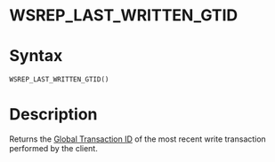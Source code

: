 # WSREP_LAST_WRITTEN_GTID

#

# Syntax

```
WSREP_LAST_WRITTEN_GTID()
```

#

# Description

Returns the [Global Transaction ID](../../../../../../clients-and-utilities/server-client-software/client-libraries/clientserver-protocol/replication-protocol/gtid_event.md) of the most recent write transaction performed by the client.
